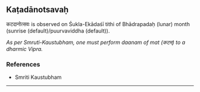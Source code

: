 ## Kaṭadānotsavaḥ
कटदानोत्सवः is observed on Śukla-Ekādaśī tithi of Bhādrapadaḥ (lunar) month (sunrise (default)/puurvaviddha (default)).

_As per Smruti-Kaustubham, one must perform daanam of mat (कटम्) to a dharmic Vipra._
### References
* Smriti Kaustubham


---
